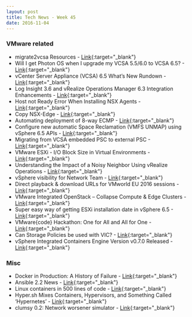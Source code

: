 ```yaml
---
layout: post
title: Tech News - Week 45
date: 2016-11-04
---
```


### VMware related

* migrate2vcsa Resources - 
  [Link](https://github.com/lamw/migrate2vcsa-resources#migrate2vcsa-resources){:target="_blank"}
* Will I get Photon OS when I upgrade my VCSA 5.5/6.0 to VCSA 6.5? - 
  [Link](http://www.virtuallyghetto.com/2016/11/will-i-get-photon-os-when-i-upgrade-my-vcsa-5-56-0-to-vcsa-6-5.html){:target="_blank"}
* vCenter Server Appliance (VCSA) 6.5 What’s New Rundown - 
  [Link](http://emadyounis.com/vcenter/vcenter-server-appliance-vcsa-6-5-whats-new-rundown/){:target="_blank"}
* Log Insight 3.6 and vRealize Operations Manager 6.3 Integration Enhancements - 
  [Link](http://sflanders.net/2016/11/01/log-insight-3-6-vrealize-operations-manager-6-3-integration-enhancements/){:target="_blank"}
* Host not Ready Error When Installing NSX Agents - 
  [Link](http://frankdenneman.nl/2016/11/04/host-not-ready/){:target="_blank"}
* Copy NSX-Edge - 
  [Link](http://networkinferno.net/copy-nsx-edge){:target="_blank"}
* Automating deployment of 8-way ECMP - 
  [Link](http://networkinferno.net/automating-deployment-of-8-way-ecmp){:target="_blank"}
* Configure new automatic Space Reclamation (VMFS UNMAP) using vSphere 6.5 APIs - 
  [Link](http://www.virtuallyghetto.com/2016/10/configure-new-automatic-space-reclamation-vmfs-unmap-using-vsphere-6-5-apis.html){:target="_blank"}
* Migrating from VCSA embedded PSC to external PSC - 
  [Link](https://blah.cloud/virtualisation/migrating-vcsa-embedded-psc-external-psc){:target="_blank"}
* VMware ESXi - I/O Block Size in Virtual Environments - 
  [Link](http://virtualguido.blogspot.fr/2016/11/vmware-esxi-io-block-size-in-virtual.html){:target="_blank"}
* Understanding the Impact of a Noisy Neighbor Using vRealize Operations - 
  [Link](http://blogs.vmware.com/management/2016/11/understanding-impact-noisy-neighbor-using-vrealize-operations.html){:target="_blank"}
* vSphere visibility for Network Team - 
  [Link](http://virtual-red-dot.info/vsphere-visibility-network-team/){:target="_blank"}
* Direct playback & download URLs for VMworld EU 2016 sessions - 
  [Link](http://www.virtuallyghetto.com/2016/11/direct-playback-urls-for-vmworld-eu-2016-sessions.html){:target="_blank"}
* VMware Integrated OpenStack – Collapse Compute & Edge Clusters - 
  [Link](http://virtualelephant.com/2016/11/02/vmware-integrated-openstack-collapse-compute-edge-clusters/){:target="_blank"}
* Super easy way of getting ESXi installation date in vSphere 6.5 - 
  [Link](http://www.virtuallyghetto.com/2016/10/super-easy-way-of-getting-esxi-installation-date-in-vsphere-6-5.html){:target="_blank"}
* VMware{code} Hackathon: One for All and All for One - 
  [Link](https://teebeedee.org/2016/11/vmwarecode-hackathon-one-one/){:target="_blank"}
* Can Storage Policies be used with VIC? - 
  [Link](http://cormachogan.com/2016/11/02/can-storage-policies-used-vic/){:target="_blank"}
* vSphere Integrated Containers Engine Version v0.7.0 Released - 
  [Link](https://github.com/vmware/vic/releases/tag/v0.7.0){:target="_blank"}


### Misc

* Docker in Production: A History of Failure -
  [Link](https://thehftguy.wordpress.com/2016/11/01/docker-in-production-an-history-of-failure/){:target="_blank"}
* Ansible 2.2 News -
  [Link](https://www.ansible.com/press/ansible-22-delivers-new-automation-capabilities-for-containers-networks-and-cloud){:target="_blank"}
* Linux containers in 500 lines of code - 
  [Link](https://blog.lizzie.io/linux-containers-in-500-loc.html){:target="_blank"}
* Hyper.sh Mixes Containers, Hypervisors, and Something Called ‘Hypernetes’ - 
  [Link](http://thenewstack.io/hyper-sh-mixes-containers-hypervisors-something-called-hypernetes/){:target="_blank"}
* clumsy 0.2: Network worsener simulator -
  [Link](https://jagt.github.io/clumsy/){:target="_blank"}

